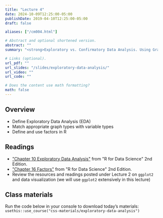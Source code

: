 ```yaml
---
title: "Lecture 4"
date: 2024-10-09T12:25:00-05:00
publishDate: 2019-04-10T12:25:00-05:00
draft: false

aliases: ["/cm004.html"]

# Abstract and optional shortened version.
abstract: ""
summary: "<strong>Exploratory vs. Confirmatory Data Analysis. Using Graphs for Data Analysis. Factors in R.</strong>"

# Links (optional).
url_pdf: ""
url_slides: "/slides/exploratory-data-analysis/"
url_video: ""
url_code: ""

# Does the content use math formatting?
math: false
---
```




<!-- NOTES FOR ME FALL 2024 PLANNING
NEEDS REVIEW: Add in-class exercise on matching plot with variable type (see Kelsey on this: https://american-stat-412612.netlify.app/material/). 
Review last slides from factors and move here materials currently in lecture 5
-->

## Overview

* Define Exploratory Data Analysis (EDA)  
* Match appropriate graph types with variable types
* Define and use factors in R

<!--
## Before class
* Make sure you have accepted and cloned the repo for [Homework 2](https://computing-soc-sci.netlify.app/homework/explore-data/)
-->


## Readings

* ["Chapter 10 Exploratory Data Analysis"](https://r4ds.hadley.nz/eda) from "R for Data Science" 2nd Edition.
* ["Chapter 16 Factors"](https://r4ds.hadley.nz/factors) from "R for Data Science" 2nd Edition. 
* Review the resources and readings posted under Lecture 2 on `ggplot2` and data visualization (we will use `ggplot2` extensively in this lecture)


## Class materials

<!-- 
In-class materials (exercises and code) will be posted here shortly before class.
-->

Run the code below in your console to download today’s materials: `usethis::use_course("css-materials/exploratory-data-analysis")`


<!--
* [Exploratory data analysis](/notes/exploratory-data-analysis/)
* [Practice exploring college education data](/notes/exploratory-data-analysis-practice/)

## Additional resources

* Antony Unwin [Graphical Data Analysis with R](https://catalog.lib.uchicago.edu/vufind/Record/11609643#). It covers a range of graphical methods for data exploration and analysis; draws on packages beyond `ggplot2` for statistical graphics.
* Cheat Sheet [Data visualization with ggplot2](https://raw.githubusercontent.com/rstudio/cheatsheets/main/data-visualization.pdf)

* From the lecture on data wrangling, on factors: [Practice transforming and visualizing factors](/notes/factors-exercise/)
-->
